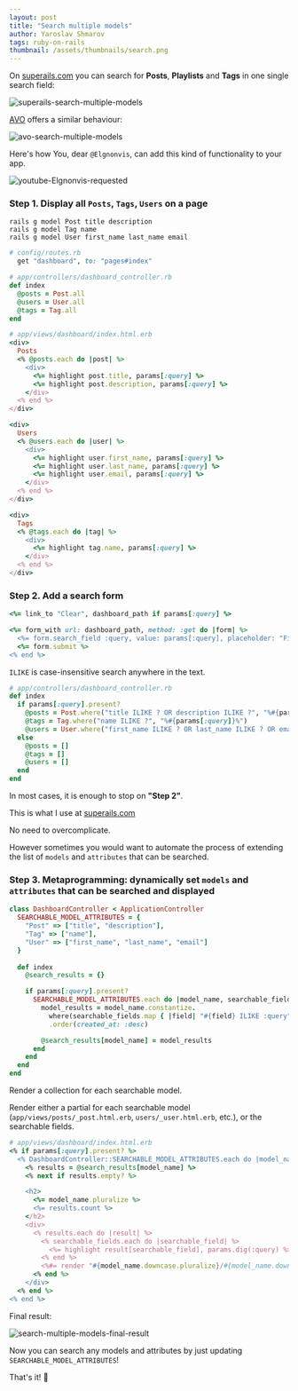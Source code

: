 ```yaml
---
layout: post
title: "Search multiple models"
author: Yaroslav Shmarov
tags: ruby-on-rails
thumbnail: /assets/thumbnails/search.png
---
```


On [superails.com](https://superails.com/) you can search for **Posts**, **Playlists** and **Tags** in one single search field:

![superails-search-multiple-models](/assets/images/sr-find-post-or-tags.gif)

[AVO](https://avohq.io/) offers a similar behaviour:

![avo-search-multiple-models](/assets/images/avo-search-multiple-models.gif)

Here's how You, dear `@Elgnonvis`, can add this kind of functionality to your app.

![youtube-Elgnonvis-requested](/assets/images/search-multiple-requested-by.png)

### Step 1. Display all `Posts`, `Tags`, `Users` on a page

```shell
rails g model Post title description
rails g model Tag name
rails g model User first_name last_name email
```

```ruby
# config/routes.rb
  get "dashboard", to: "pages#index"
```

```ruby
# app/controllers/dashboard_controller.rb
def index
  @posts = Post.all
  @users = User.all
  @tags = Tag.all
end
```

```ruby
# app/views/dashboard/index.html.erb
<div>
  Posts
  <% @posts.each do |post| %>
    <div>
      <%= highlight post.title, params[:query] %>
      <%= highlight post.description, params[:query] %>
    </div>
  <% end %>
</div>

<div>
  Users
  <% @users.each do |user| %>
    <div>
      <%= highlight user.first_name, params[:query] %>
      <%= highlight user.last_name, params[:query] %>
      <%= highlight user.email, params[:query] %>
    </div>
  <% end %>
</div>

<div>
  Tags
  <% @tags.each do |tag| %>
    <div>
      <%= highlight tag.name, params[:query] %>
    </div>
  <% end %>
</div>
```

### Step 2. Add a search form

```ruby
<%= link_to "Clear", dashboard_path if params[:query] %>

<%= form_with url: dashboard_path, method: :get do |form| %>
  <%= form.search_field :query, value: params[:query], placeholder: "Find anything", autofocus: true %>
  <%= form.submit %>
<% end %>
```

`ILIKE` is case-insensitive search anywhere in the text.

```ruby
# app/controllers/dashboard_controller.rb
def index
  if params[:query].present?
    @posts = Post.where("title ILIKE ? OR description ILIKE ?", "%#{params[:query]}%", "%#{params[:query]}%")
    @tags = Tag.where("name ILIKE ?", "%#{params[:query]}%")
    @users = User.where("first_name ILIKE ? OR last_name ILIKE ? OR email ILIKE ?", "%#{params[:query]}%", "%#{params[:query]}%", "%#{params[:query]}%")
  else
    @posts = []
    @tags = []
    @users = []
  end
end
```

In most cases, it is enough to stop on **"Step 2"**.

This is what I use at [superails.com](https://superails.com/)

No need to overcomplicate.

However sometimes you would want to automate the process of extending the list of `models` and `attributes` that can be searched.

### Step 3. Metaprogramming: dynamically set `models` and `attributes` that can be searched and displayed

```ruby
class DashboardController < ApplicationController
  SEARCHABLE_MODEL_ATTRIBUTES = {
    "Post" => ["title", "description"],
    "Tag" => ["name"],
    "User" => ["first_name", "last_name", "email"]
  }
  
  def index
    @search_results = {}

    if params[:query].present?
      SEARCHABLE_MODEL_ATTRIBUTES.each do |model_name, searchable_fields|
        model_results = model_name.constantize.
          where(searchable_fields.map { |field| "#{field} ILIKE :query" }.join(" OR "), query: "%#{params[:query]}%")
          .order(created_at: :desc)

        @search_results[model_name] = model_results
      end
    end
  end
end
```

Render a collection for each searchable model.

Render either a partial for each searchable model (`app/views/posts/_post.html.erb`, `users/_user.html.erb`, etc.), or the searchable fields.

```ruby
# app/views/dashboard/index.html.erb
<% if params[:query].present? %>
  <% DashboardController::SEARCHABLE_MODEL_ATTRIBUTES.each do |model_name, _searchable_fields| %>
    <% results = @search_results[model_name] %>
    <% next if results.empty? %>

    <h2>
      <%= model_name.pluralize %>
      <%= results.count %>
    </h2>
    <div>
      <% results.each do |result| %>
        <% searchable_fields.each do |searchable_field| %>
          <%= highlight result[searchable_field], params.dig(:query) %>
        <% end %>
        <%#= render "#{model_name.downcase.pluralize}/#{model_name.downcase}", model_name.downcase.to_sym => result %>
      <% end %>
    </div>
  <% end %>
<% end %>
```

Final result:

![search-multiple-models-final-result](/assets/images/multisearch-final-result.gif)

Now you can search any models and attributes by just updating `SEARCHABLE_MODEL_ATTRIBUTES`!

That's it! 🤠
